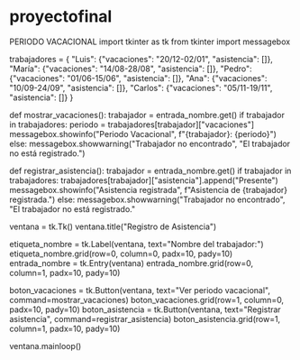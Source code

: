 # proyectofinal
PERIODO VACACIONAL 
import tkinter as tk
from tkinter import messagebox

trabajadores = {
    "Luis": {"vacaciones": "20/12-02/01", "asistencia": []},
    "María": {"vacaciones": "14/08-28/08", "asistencia": []},
    "Pedro": {"vacaciones": "01/06-15/06", "asistencia": []},
    "Ana": {"vacaciones": "10/09-24/09", "asistencia": []},
    "Carlos": {"vacaciones": "05/11-19/11", "asistencia": []}
}

def mostrar_vacaciones():
    trabajador = entrada_nombre.get()
    if trabajador in trabajadores:
        periodo = trabajadores[trabajador]["vacaciones"]
        messagebox.showinfo("Periodo Vacacional", f"{trabajador}: {periodo}")
    else:
        messagebox.showwarning("Trabajador no encontrado", "El trabajador no está registrado.")

def registrar_asistencia():
    trabajador = entrada_nombre.get()
    if trabajador in trabajadores:
        trabajadores[trabajador]["asistencia"].append("Presente")
        messagebox.showinfo("Asistencia registrada", f"Asistencia de {trabajador} registrada.")
    else:
        messagebox.showwarning("Trabajador no encontrado", "El trabajador no está registrado."

ventana = tk.Tk()
ventana.title("Registro de Asistencia")

etiqueta_nombre = tk.Label(ventana, text="Nombre del trabajador:")
etiqueta_nombre.grid(row=0, column=0, padx=10, pady=10)
entrada_nombre = tk.Entry(ventana)
entrada_nombre.grid(row=0, column=1, padx=10, pady=10)

boton_vacaciones = tk.Button(ventana, text="Ver periodo vacacional", command=mostrar_vacaciones)
boton_vacaciones.grid(row=1, column=0, padx=10, pady=10)
boton_asistencia = tk.Button(ventana, text="Registrar asistencia", command=registrar_asistencia)
boton_asistencia.grid(row=1, column=1, padx=10, pady=10)


ventana.mainloop()
